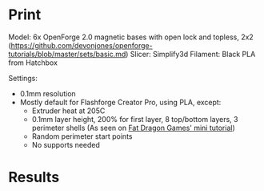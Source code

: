 # Print

Model: 6x OpenForge 2.0 magnetic bases with open lock and topless, 2x2 (https://github.com/devonjones/openforge-tutorials/blob/master/sets/basic.md)
Slicer: Simplify3d
Filament: Black PLA from Hatchbox

Settings:
- 0.1mm resolution
- Mostly default for Flashforge Creator Pro, using PLA, except:
    - Extruder heat at 205C
    - 0.1mm layer height, 200% for first layer, 8 top/bottom layers, 3 perimeter shells (As seen on [Fat Dragon Games' mini tutorial](https://www.youtube.com/watch?time_continue=716&v=AqEWl51s9Rw&feature=emb_logo))
    - Random perimeter start points
    - No supports needed

# Results
